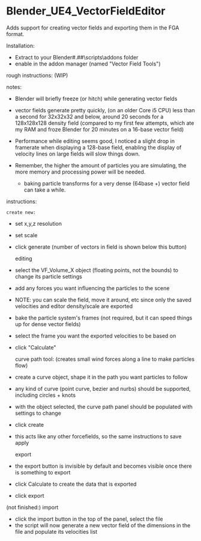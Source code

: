 Blender_UE4_VectorFieldEditor
=============================

Adds support for creating vector fields and exporting them in the FGA format.

Installation:
- Extract to your Blender\#.##\scripts\addons folder
- enable in the addon manager (named "Vector Field Tools")


rough instructions: (WIP)


notes: 
- Blender will briefly freeze (or hitch) while generating vector fields
- vector fields generate pretty quickly, (on an older Core i5 CPU) less than a second for 32x32x32 and below, around 20 seconds for a 128x128x128 density field
(compared to my first few attempts, which ate my RAM and froze Blender for 20 minutes on a 16-base vector field)

- Performance while editing seems good, I noticed a slight drop in framerate when displaying a 128-base field, 
 enabling the display of velocity lines on large fields will slow things down.

- Remember, the higher the amount of particles you are simulating, the more memory and processing power will be needed.
	- baking particle transforms for a very dense (64base +) vector field can take a while.


instructions:

	create new:

- set x,y,z resolution
- set scale
- click generate
(number of vectors in field is shown below this button)


	editing

- select the VF_Volume_X object (floating points, not the bounds) to change its particle settings
- add any forces you want influencing the particles to the scene
- NOTE: you can scale the field, move it around, etc since only the saved velocities and editor density/scale are exported
- bake the particle system's frames (not required, but it can speed things up for dense vector fields)
- select the frame you want the exported velocities to be based on
- click "Calculate"


	curve path tool: 
	(creates small wind forces along a line to make particles flow)

- create a curve object, shape it in the path you want particles to follow
- any kind of curve (point curve, bezier and nurbs) should be supported, including circles + knots
- with the object selected, the curve path panel should be populated with settings to change
- click create
- this acts like any other forcefields, so the same instructions to save apply


	export

- the export button is invisible by default and becomes visible once there is something to export
- click Calculate to create the data that is exported
- click export


(not finished:)
	import

- click the import button in the top of the panel, select the file
- the script will now generate a new vector field of the dimensions in the file and populate its velocities list